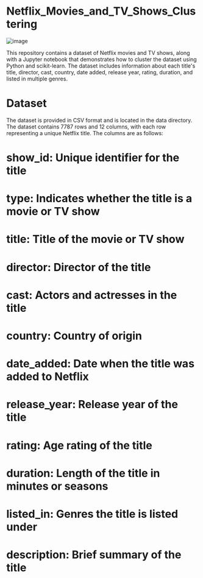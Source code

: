 # Netflix_Movies_and_TV_Shows_Clustering
![image](https://github.com/JasmineNag/Netflix_Movies_and_TV_Shows_Clustering/assets/116789422/8aca206a-8ed3-410c-8be4-14aa6707f565)

This repository contains a dataset of Netflix movies and TV shows, along with a Jupyter notebook that demonstrates how to cluster the dataset using Python and scikit-learn. The dataset includes information about each title's title, director, cast, country, date added, release year, rating, duration, and listed in multiple genres.

# Dataset
The dataset is provided in CSV format and is located in the data directory. The dataset contains 7787 rows and 12 columns, with each row representing a unique Netflix title. The columns are as follows:

# show_id: Unique identifier for the title

# type: Indicates whether the title is a movie or TV show

# title: Title of the movie or TV show

# director: Director of the title

# cast: Actors and actresses in the title

# country: Country of origin

# date_added: Date when the title was added to Netflix

# release_year: Release year of the title

# rating: Age rating of the title

# duration: Length of the title in minutes or seasons

# listed_in: Genres the title is listed under

# description: Brief summary of the title
